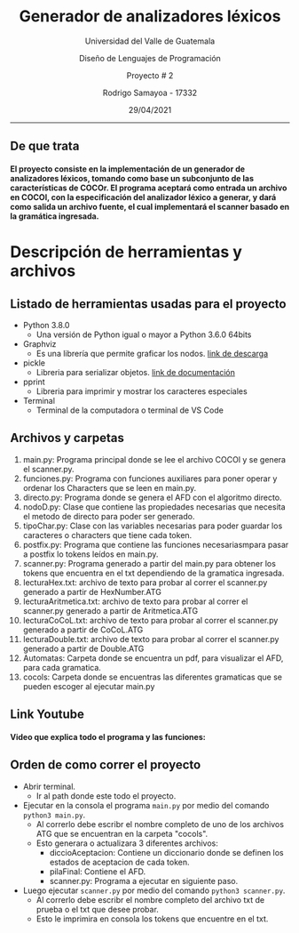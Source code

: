<h1 align="center">
  Generador de analizadores léxicos
</h1>

<p align="center">Universidad del Valle de Guatemala</p>
<p align="center">Diseño de Lenguajes de Programación</p>
<p align="center">Proyecto # 2</p>
<p align="center">Rodrigo Samayoa - 17332</p>
<p align="center">29/04/2021</p>

<hr />

## De que trata

<h4>El proyecto consiste en la implementación de un generador de analizadores léxicos, tomando como base un subconjunto de las características de COCOr. El programa aceptará como entrada un archivo en COCOl, con la especificación del analizador léxico a generar, y dará como salida un archivo fuente, el cual implementará el scanner basado en la gramática ingresada.<h4>

# Descripción de herramientas  y archivos

## Listado de herramientas usadas para el proyecto

- Python 3.8.0
  - Una versión de Python igual o mayor a Python 3.6.0 64bits
- Graphviz
  - Es una librería que permite graficar los nodos. [link de descarga](https://graphviz.org/download/)
- pickle
  - Libreria para serializar objetos. [link de documentación](https://docs.python.org/3/library/pickle.html)
- pprint
  - Libreria para imprimir y mostrar los caracteres especiales
- Terminal
  - Terminal de la computadora o terminal de VS Code

## Archivos y carpetas
1. main.py: Programa principal donde se lee el archivo COCOl y se genera el scanner.py.
2. funciones.py: Programa con funciones auxiliares para poner operar y ordenar los Characters que se leen en main.py.
3. directo.py: Programa donde se genera el AFD con el algoritmo directo.
4. nodoD.py: Clase que contiene las propiedades necesarias que necesita el metodo de directo para poder ser generado.
5. tipoChar.py: Clase con las variables necesarias para poder guardar los caracteres o characters que tiene cada token.
6. postfix.py: Programa que contiene las funciones necesariasmpara pasar a postfix lo tokens leídos en main.py.
7. scanner.py: Programa generado a partir del main.py para obtener los tokens que encuentra en el txt dependiendo de la gramatica ingresada.
8. lecturaHex.txt: archivo de texto para probar al correr el scanner.py generado a partir de HexNumber.ATG
9. lecturaAritmetica.txt: archivo de texto para probar al correr el scanner.py generado a partir de Aritmetica.ATG
10. lecturaCoCoL.txt: archivo de texto para probar al correr el scanner.py generado a partir de CoCoL.ATG
11. lecturaDouble.txt: archivo de texto para probar al correr el scanner.py generado a partir de Double.ATG
12. Automatas: Carpeta donde se encuentra un pdf, para visualizar el AFD, para cada gramatica.
13. cocols: Carpeta donde se encuentras las diferentes gramaticas que se pueden escoger al ejecutar main.py

## Link Youtube
#### Video que explica todo el programa y las funciones:

## Orden de como correr el proyecto

- Abrir terminal.
    - Ir al path donde este todo el proyecto.
- Ejecutar en la consola el programa `main.py` por medio del comando `python3 main.py`.
    - Al correrlo debe escribr el nombre completo de uno de los archivos ATG que se encuentran en la carpeta "cocols".
    - Esto generara o actualizara 3 diferentes archivos:
        - diccioAceptacion: Contiene un diccionario donde se definen los estados de aceptacion de cada token.
        - pilaFinal: Contiene el AFD.
        - scanner.py: Programa a ejecutar en siguiente paso.
- Luego ejecutar `scanner.py` por medio del comando `python3 scanner.py`.
    - Al correrlo debe escribr el nombre completo del archivo txt de prueba o el txt que desee probar.
    - Esto le imprimira en consola los tokens que encuentre en el txt.
